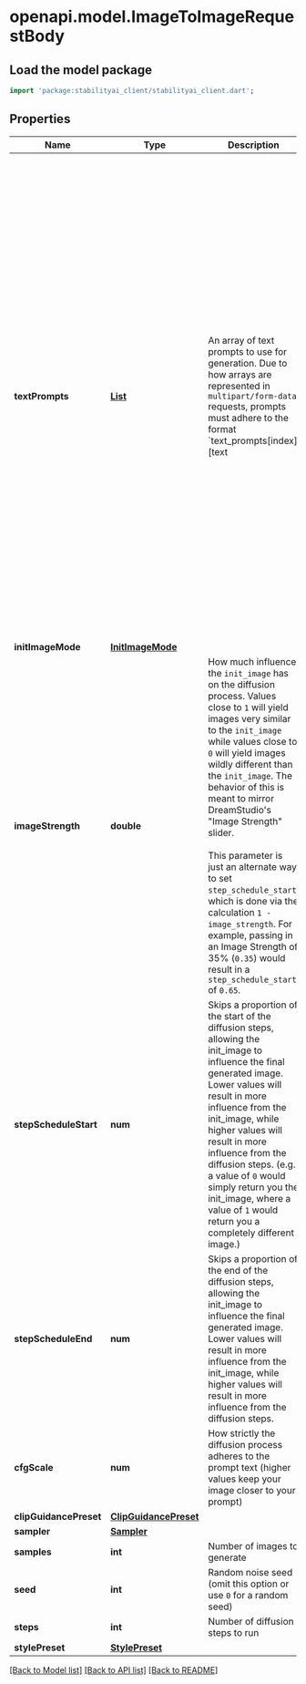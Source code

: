 # openapi.model.ImageToImageRequestBody

## Load the model package
```dart
import 'package:stabilityai_client/stabilityai_client.dart';
```

## Properties
| Name                   | Type                                            | Description                                                                                                                                                                                                                                                                                                                                                                                                                                                                                                                                                           | Notes                                                                                                                                                                                                                                                                                                                                                                                                                                                                                                                                                                                                                                                                                                         |
|------------------------|-------------------------------------------------|-----------------------------------------------------------------------------------------------------------------------------------------------------------------------------------------------------------------------------------------------------------------------------------------------------------------------------------------------------------------------------------------------------------------------------------------------------------------------------------------------------------------------------------------------------------------------|---------------------------------------------------------------------------------------------------------------------------------------------------------------------------------------------------------------------------------------------------------------------------------------------------------------------------------------------------------------------------------------------------------------------------------------------------------------------------------------------------------------------------------------------------------------------------------------------------------------------------------------------------------------------------------------------------------------|
| **textPrompts**        | [**List<TextPrompt>**](TextPrompt.md)           | An array of text prompts to use for generation.  Due to how arrays are represented in `multipart/form-data` requests, prompts must adhere to the format `text_prompts[index][text                                                                                                                                                                                                                                                                                                                                                                                     | weight]`, where `index` is some integer used to tie the text and weight together.  While `index` does not have to be sequential, duplicate entries  will override previous entries, so it is recommended to use sequential indices.  Given a text prompt with the text `A lighthouse on a cliff` and a weight of `0.5`, it would be represented as: ``` text_prompts[0][text]: \"A lighthouse on a cliff\" text_prompts[0][weight]: 0.5 ```  To add another prompt to that request simply provide the values under a new `index`:  ``` text_prompts[0][text]: \"A lighthouse on a cliff\" text_prompts[0][weight]: 0.5 text_prompts[1][text]: \"land, ground, dirt, grass\" text_prompts[1][weight]: -0.9 ``` | [default to const []]
| **initImageMode**      | [**InitImageMode**](InitImageMode.md)           |                                                                                                                                                                                                                                                                                                                                                                                                                                                                                                                                                                       | [optional]                                                                                                                                                                                                                                                                                                                                                                                                                                                                                                                                                                                                                                                                                                    |
| **imageStrength**      | **double**                                      | How much influence the `init_image` has on the diffusion process. Values close to `1` will yield images very similar to the `init_image` while values close to `0` will yield images wildly different than the `init_image`. The behavior of this is meant to mirror DreamStudio's \"Image Strength\" slider.  <br/> <br/> This parameter is just an alternate way to set `step_schedule_start`, which is done via the calculation `1 - image_strength`. For example, passing in an Image Strength of 35% (`0.35`) would result in a `step_schedule_start` of `0.65`. | [optional] [default to 0.35]                                                                                                                                                                                                                                                                                                                                                                                                                                                                                                                                                                                                                                                                                  |
| **stepScheduleStart**  | **num**                                         | Skips a proportion of the start of the diffusion steps, allowing the init_image to influence the final generated image.  Lower values will result in more influence from the init_image, while higher values will result in more influence from the diffusion steps.  (e.g. a value of `0` would simply return you the init_image, where a value of `1` would return you a completely different image.)                                                                                                                                                               | [optional] [default to 0.65]                                                                                                                                                                                                                                                                                                                                                                                                                                                                                                                                                                                                                                                                                  |
| **stepScheduleEnd**    | **num**                                         | Skips a proportion of the end of the diffusion steps, allowing the init_image to influence the final generated image.  Lower values will result in more influence from the init_image, while higher values will result in more influence from the diffusion steps.                                                                                                                                                                                                                                                                                                    | [optional]                                                                                                                                                                                                                                                                                                                                                                                                                                                                                                                                                                                                                                                                                                    |
| **cfgScale**           | **num**                                         | How strictly the diffusion process adheres to the prompt text (higher values keep your image closer to your prompt)                                                                                                                                                                                                                                                                                                                                                                                                                                                   | [optional] [default to 7]                                                                                                                                                                                                                                                                                                                                                                                                                                                                                                                                                                                                                                                                                     |
| **clipGuidancePreset** | [**ClipGuidancePreset**](ClipGuidancePreset.md) |                                                                                                                                                                                                                                                                                                                                                                                                                                                                                                                                                                       | [optional]                                                                                                                                                                                                                                                                                                                                                                                                                                                                                                                                                                                                                                                                                                    |
| **sampler**            | [**Sampler**](Sampler.md)                       |                                                                                                                                                                                                                                                                                                                                                                                                                                                                                                                                                                       | [optional]                                                                                                                                                                                                                                                                                                                                                                                                                                                                                                                                                                                                                                                                                                    |
| **samples**            | **int**                                         | Number of images to generate                                                                                                                                                                                                                                                                                                                                                                                                                                                                                                                                          | [optional] [default to 1]                                                                                                                                                                                                                                                                                                                                                                                                                                                                                                                                                                                                                                                                                     |
| **seed**               | **int**                                         | Random noise seed (omit this option or use `0` for a random seed)                                                                                                                                                                                                                                                                                                                                                                                                                                                                                                     | [optional] [default to 0]                                                                                                                                                                                                                                                                                                                                                                                                                                                                                                                                                                                                                                                                                     |
| **steps**              | **int**                                         | Number of diffusion steps to run                                                                                                                                                                                                                                                                                                                                                                                                                                                                                                                                      | [optional] [default to 50]                                                                                                                                                                                                                                                                                                                                                                                                                                                                                                                                                                                                                                                                                    |
| **stylePreset**        | [**StylePreset**](StylePreset.md)               |                                                                                                                                                                                                                                                                                                                                                                                                                                                                                                                                                                       | [optional]                                                                                                                                                                                                                                                                                                                                                                                                                                                                                                                                                                                                                                                                                                    |

[[Back to Model list]](../README.md#documentation-for-models) [[Back to API list]](../README.md#documentation-for-api-endpoints) [[Back to README]](../README.md)


